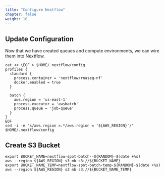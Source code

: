 ```yaml
---
title: "Configure Nextflow"
chapter: false
weight: 10
---
```


## Update Configuration

Now that we have created queues and compute environments, we can wire them into Nextflow.

```
cat << \EOF > $HOME/.nextflow/config
profiles {
  standard {
    process.container = 'nextflow/rnaseq-nf'
    docker.enabled = true
  }

  batch {
    aws.region = 'us-east-1'
    process.executor = 'awsbatch'
    process.queue = 'job-queue'
  }
}
EOF
sed -i -e "s/aws.region =.*/aws.region = '${AWS_REGION}'/" $HOME/.nextflow/config
```


## Create S3 Bucket

```
export BUCKET_NAME=nextflow-spot-batch--${RANDOM}-$(date +%s)
aws --region ${AWS_REGION} s3 mb s3://${BUCKET_NAME}
export BUCKET_NAME_TEMP=nextflow-spot-batch-temp-${RANDOM}-$(date +%s)
aws --region ${AWS_REGION} s3 mb s3://${BUCKET_NAME_TEMP}
```